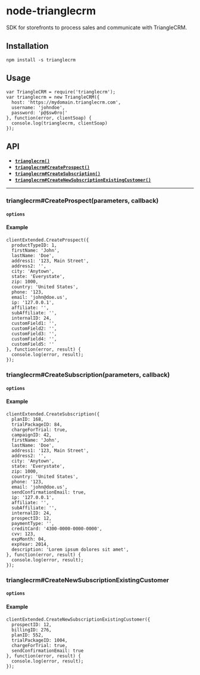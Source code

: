 node-trianglecrm
================

SDK for storefronts to process sales and communicate with TriangleCRM.

## Installation ##

    npm install -s trianglecrm

## Usage ##

    var TriangleCRM = require('trianglecrm');
    var trianglecrm = new TriangleCRM({
      host: 'https://mydomain.trianglecrm.com',
      username: 'johndoe',
      password: 'p@$sw0ro|'
    }, function(error, clientSoap) {
      console.log(trianglecrm, clientSoap)
    });

## API

* [**`trianglecrm()`**]()
* [**`trianglecrm#CreateProspect()`**]()
* [**`trianglecrm#CreateSubscription()`**]()
* [**`trianglecrm#CreateNewSubscriptionExistingCustomer()`**]()

--------------------------------------------------------
### trianglecrm#CreateProspect(parameters, callback)

#### `options`

#### Example

    clientExtended.CreateProspect({
      productTypeID: 1,
      firstName: 'John',
      lastName: 'Doe',
      address1: '123, Main Street',
      address2: '',
      city: 'Anytown',
      state: 'Everystate',
      zip: 1000,
      country: 'United States',
      phone: '123,
      email: 'john@doe.us',
      ip: '127.0.0.1',
      affiliate: '',
      subAffiliate: '',
      internalID: 24,
      customField1: '',
      customField2: '',
      customField3: '',
      customField4: '',
      customField5: ''
    }, function(error, result) {
      console.log(error, result);
    });

### trianglecrm#CreateSubscription(parameters, callback) ###

#### `options`

#### Example

    clientExtended.CreateSubscription({
      planID: 168,
      trialPackageID: 84,
      chargeForTrial: true,
      campaignID: 42,
      firstName: 'John',
      lastName: 'Doe',
      address1: '123, Main Street',
      address2: '',
      city: 'Anytown',
      state: 'Everystate',
      zip: 1000,
      country: 'United States',
      phone: '123,
      email: 'john@doe.us',
      sendConfirmationEmail: true,
      ip: '127.0.0.1',
      affiliate: '',
      subAffiliate: '',
      internalID: 24,
      prospectID: 12,
      paymentType: '',
      creditCard: '4300-0000-0000-0000',
      cvv: 123,
      expMonth: 04,
      expYear: 2014,
      description: 'Lorem ipsum dolores sit amet',
    }, function(error, result) {
      console.log(error, result);
    });

### trianglecrm#CreateNewSubscriptionExistingCustomer ###

#### `options`

#### Example

    clientExtended.CreateNewSubscriptionExistingCustomer({
      prospectID: 12,
      billingID: 276,
      planID: 552,
      trialPackageID: 1004,
      chargeForTrial: true,
      sendConfirmationEmail: true
    }, function(error, result) {
      console.log(error, result);
    });
